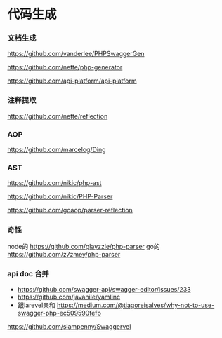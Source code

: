 代码生成
===========

### 文档生成 
https://github.com/vanderlee/PHPSwaggerGen


https://github.com/nette/php-generator

https://github.com/api-platform/api-platform

### 注释提取
https://github.com/nette/reflection

### AOP
https://github.com/marcelog/Ding


### AST
https://github.com/nikic/php-ast

https://github.com/nikic/PHP-Parser

https://github.com/goaop/parser-reflection


### 奇怪
node的
https://github.com/glayzzle/php-parser
go的
https://github.com/z7zmey/php-parser

### api doc 合并
- https://github.com/swagger-api/swagger-editor/issues/233
- https://github.com/javanile/yamlinc
- 跟larevel亲和 https://medium.com/@tiagoreisalves/why-not-to-use-swagger-php-ec509590fefb

https://github.com/slampenny/Swaggervel

